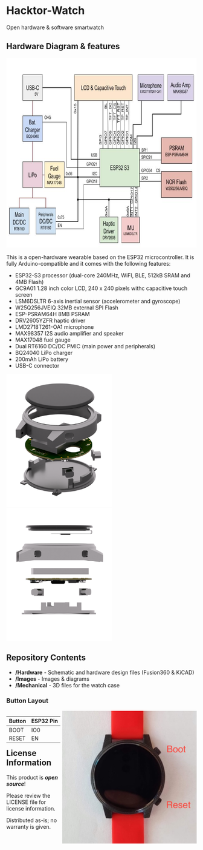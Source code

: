 # Hacktor-Watch
Open hardware &amp; software smartwatch

## Hardware Diagram &amp; features

<img src="https://github.com/dantudose/Hacktor-Watch/blob/main/Images/Hacktor Watch 2.0.jpg" height="500"/>

This is a open-hardware wearable based on the ESP32 microcontroller. It is fully Arduino-compatible and it comes with the following features:

* ESP32-S3 processor (dual-core 240MHz, WiFI, BLE, 512kB SRAM and 4MB Flash)
* GC9A01 1.28 inch color LCD, 240 x 240 pixels withc capacitive touch screen
* LSM6DSLTR 6-axis inertial sensor (accelerometer and gyroscope)
* W25Q256JVEIQ 32MB external SPI Flash
* ESP-PSRAM64H 8MB PSRAM
* DRV2605YZFR haptic driver
* LMD2718T261-OA1 microphone
* MAX98357 I2S audio amplifier and speaker
* MAX17048 fuel gauge
* Dual RT6160 DC/DC PMIC (main power and peripherals)
* BQ24040 LiPo charger
* 200mAh LiPo battery
* USB-C connector

<div id="cover">
  <img src="https://github.com/dantudose/Hacktor-Watch/blob/main/Images/exploded_view.png" height="350"/>
  <img src="https://github.com/dantudose/Hacktor-Watch/blob/main/Images/side_assy.png" height="350"/> 
</div>

## Repository Contents

* **/Hardware** - Schematic and hardware design files (Fusion360 & KiCAD)
* **/Images** - Images & diagrams
* **/Mechanical** - 3D files for the watch case

### Button Layout

 <div style='float:left'>
<table>
<thead>
  <tr>
    <th>Button</th>
    <th>ESP32 Pin</th>
  </tr></thead>
  <tbody>
  <tr>
    <td>BOOT</td>
    <td>IO0</td>
  </tr>
  <tr>
    <td>RESET</td>
    <td>EN</td>
  </tr>
  </tbody>
</table>
 </div>
<div style='float:right'>
  <img src="https://github.com/dantudose/hacktor-watch/blob/main/Images/hacktor_buttons.jpg" height="350"/> 
  </div>


## License Information

This product is _**open source**_! 

Please review the LICENSE file for license information. 

Distributed as-is; no warranty is given.
